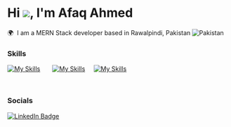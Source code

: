 Hi ![](https://user-images.githubusercontent.com/18350557/176309783-0785949b-9127-417c-8b55-ab5a4333674e.gif), I'm Afaq Ahmed
=======================================================================================================================================

🌍  I am a MERN Stack developer based in Rawalpindi, Pakistan ![Pakistan](https://raw.githubusercontent.com/stevenrskelton/flag-icon/master/png/16/country-4x3/pk.png "Pakistan")
<br/>

### Skills

[![My Skills](https://skillicons.dev/icons?i=html,css,js)](https://skillicons.dev) &nbsp;&nbsp;&nbsp;&nbsp;&nbsp; [![My Skills](https://skillicons.dev/icons?i=react,nodejs,express,mongodb,firebase)](https://skillicons.dev) &nbsp;&nbsp;&nbsp;&nbsp;[![My Skills](https://skillicons.dev/icons?i=materialui,bootstrap,figma)](https://skillicons.dev)

<br/>

### Socials

<div id="badges">
  <a href="https://www.linkedin.com/in/afaaaq85/">
    <img src="https://img.shields.io/badge/LinkedIn-blue?style=for-the-badge&logo=linkedin&logoColor=white" alt="LinkedIn Badge"/>
  </a>
</div>
